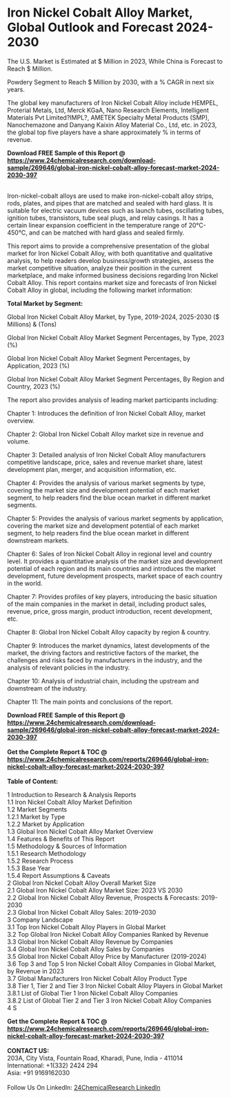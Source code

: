 <h1>Iron Nickel Cobalt Alloy Market, Global Outlook and Forecast 2024-2030</h1><p>
The U.S. Market is Estimated at $ Million in 2023, While China is Forecast to Reach $ Million.</p><p>
Powdery Segment to Reach $ Million by 2030, with a % CAGR in next six years.</p><p>
The global key manufacturers of Iron Nickel Cobalt Alloy include HEMPEL, Proterial Metals, Ltd, Merck KGaA, Nano Research Elements, Intelligent Materials Pvt Limited?IMPL?, AMETEK Specialty Metal Products (SMP), Nanochemazone and Danyang Kaixin Alloy Material Co., Ltd, etc. in 2023, the global top five players have a share approximately % in terms of revenue.</p><div><b>Download FREE Sample of this Report @ 
            <a href="https://www.24chemicalresearch.com/download-sample/269646/global-iron-nickel-cobalt-alloy-forecast-market-2024-2030-397">
            https://www.24chemicalresearch.com/download-sample/269646/global-iron-nickel-cobalt-alloy-forecast-market-2024-2030-397</a></b></div><br><p>
Iron-nickel-cobalt alloys are used to make iron-nickel-cobalt alloy strips, rods, plates, and pipes that are matched and sealed with hard glass. It is suitable for electric vacuum devices such as launch tubes, oscillating tubes, ignition tubes, transistors, tube seal plugs, and relay casings. It has a certain linear expansion coefficient in the temperature range of 20°C-450°C, and can be matched with hard glass and sealed firmly.</p><p>
This report aims to provide a comprehensive presentation of the global market for Iron Nickel Cobalt Alloy, with both quantitative and qualitative analysis, to help readers develop business/growth strategies, assess the market competitive situation, analyze their position in the current marketplace, and make informed business decisions regarding Iron Nickel Cobalt Alloy. This report contains market size and forecasts of Iron Nickel Cobalt Alloy in global, including the following market information:
</p><p>
<strong>Total Market by Segment:</strong></p><p>
Global Iron Nickel Cobalt Alloy Market, by Type, 2019-2024, 2025-2030 ($ Millions) &amp; (Tons)</p><p>
Global Iron Nickel Cobalt Alloy Market Segment Percentages, by Type, 2023 (%)</p><p>
</p><p>
Global Iron Nickel Cobalt Alloy Market Segment Percentages, by Application, 2023 (%)</p><p>
</p><p>
Global Iron Nickel Cobalt Alloy Market Segment Percentages, By Region and Country, 2023 (%)</p><p>
</p><p>
The report also provides analysis of leading market participants including:</p><p>
</p><p>
</p><p>
Chapter 1: Introduces the definition of Iron Nickel Cobalt Alloy, market overview.</p><p>
Chapter 2: Global Iron Nickel Cobalt Alloy market size in revenue and volume.</p><p>
Chapter 3: Detailed analysis of Iron Nickel Cobalt Alloy manufacturers competitive landscape, price, sales and revenue market share, latest development plan, merger, and acquisition information, etc.</p><p>
Chapter 4: Provides the analysis of various market segments by type, covering the market size and development potential of each market segment, to help readers find the blue ocean market in different market segments.</p><p>
Chapter 5: Provides the analysis of various market segments by application, covering the market size and development potential of each market segment, to help readers find the blue ocean market in different downstream markets.</p><p>
Chapter 6: Sales of Iron Nickel Cobalt Alloy in regional level and country level. It provides a quantitative analysis of the market size and development potential of each region and its main countries and introduces the market development, future development prospects, market space of each country in the world.</p><p>
Chapter 7: Provides profiles of key players, introducing the basic situation of the main companies in the market in detail, including product sales, revenue, price, gross margin, product introduction, recent development, etc.</p><p>
Chapter 8: Global Iron Nickel Cobalt Alloy capacity by region &amp; country.</p><p>
Chapter 9: Introduces the market dynamics, latest developments of the market, the driving factors and restrictive factors of the market, the challenges and risks faced by manufacturers in the industry, and the analysis of relevant policies in the industry.</p><p>
Chapter 10: Analysis of industrial chain, including the upstream and downstream of the industry.</p><p>
Chapter 11: The main points and conclusions of the report.</p><div><b>Download FREE Sample of this Report @ 
            <a href="https://www.24chemicalresearch.com/download-sample/269646/global-iron-nickel-cobalt-alloy-forecast-market-2024-2030-397">
            https://www.24chemicalresearch.com/download-sample/269646/global-iron-nickel-cobalt-alloy-forecast-market-2024-2030-397</a></b></div><br><div><b>Get the Complete Report & TOC @ 
            <a href="https://www.24chemicalresearch.com/reports/269646/global-iron-nickel-cobalt-alloy-forecast-market-2024-2030-397">
            https://www.24chemicalresearch.com/reports/269646/global-iron-nickel-cobalt-alloy-forecast-market-2024-2030-397</a></b></div><br>
            <b>Table of Content:</b><p>1 Introduction to Research & Analysis Reports<br />
    1.1 Iron Nickel Cobalt Alloy Market Definition<br />
    1.2 Market Segments<br />
        1.2.1 Market by Type<br />
        1.2.2 Market by Application<br />
    1.3 Global Iron Nickel Cobalt Alloy Market Overview<br />
    1.4 Features & Benefits of This Report<br />
    1.5 Methodology & Sources of Information<br />
        1.5.1 Research Methodology<br />
        1.5.2 Research Process<br />
        1.5.3 Base Year<br />
        1.5.4 Report Assumptions & Caveats<br />
2 Global Iron Nickel Cobalt Alloy Overall Market Size<br />
    2.1 Global Iron Nickel Cobalt Alloy Market Size: 2023 VS 2030<br />
    2.2 Global Iron Nickel Cobalt Alloy Revenue, Prospects & Forecasts: 2019-2030<br />
    2.3 Global Iron Nickel Cobalt Alloy Sales: 2019-2030<br />
3 Company Landscape<br />
    3.1 Top Iron Nickel Cobalt Alloy Players in Global Market<br />
    3.2 Top Global Iron Nickel Cobalt Alloy Companies Ranked by Revenue<br />
    3.3 Global Iron Nickel Cobalt Alloy Revenue by Companies<br />
    3.4 Global Iron Nickel Cobalt Alloy Sales by Companies<br />
    3.5 Global Iron Nickel Cobalt Alloy Price by Manufacturer (2019-2024)<br />
    3.6 Top 3 and Top 5 Iron Nickel Cobalt Alloy Companies in Global Market, by Revenue in 2023<br />
    3.7 Global Manufacturers Iron Nickel Cobalt Alloy Product Type<br />
    3.8 Tier 1, Tier 2 and Tier 3 Iron Nickel Cobalt Alloy Players in Global Market<br />
        3.8.1 List of Global Tier 1 Iron Nickel Cobalt Alloy Companies<br />
        3.8.2 List of Global Tier 2 and Tier 3 Iron Nickel Cobalt Alloy Companies<br />
4 S</p><div><b>Get the Complete Report & TOC @ 
            <a href="https://www.24chemicalresearch.com/reports/269646/global-iron-nickel-cobalt-alloy-forecast-market-2024-2030-397">
            https://www.24chemicalresearch.com/reports/269646/global-iron-nickel-cobalt-alloy-forecast-market-2024-2030-397</a></b></div><br><b>CONTACT US:</b><br>
            203A, City Vista, Fountain Road, Kharadi, Pune, India - 411014<br>
            International: +1(332) 2424 294<br>
            Asia: +91 9169162030 <br><br>
            Follow Us On LinkedIn: <a href="https://www.linkedin.com/company/24chemicalresearch/">24ChemicalResearch LinkedIn</a>